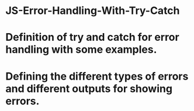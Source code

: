 # JS-Error-Handling-With-Try-Catch
# Definition of try and catch for error handling with some examples.
# Defining the different types of errors and different outputs for showing errors.
